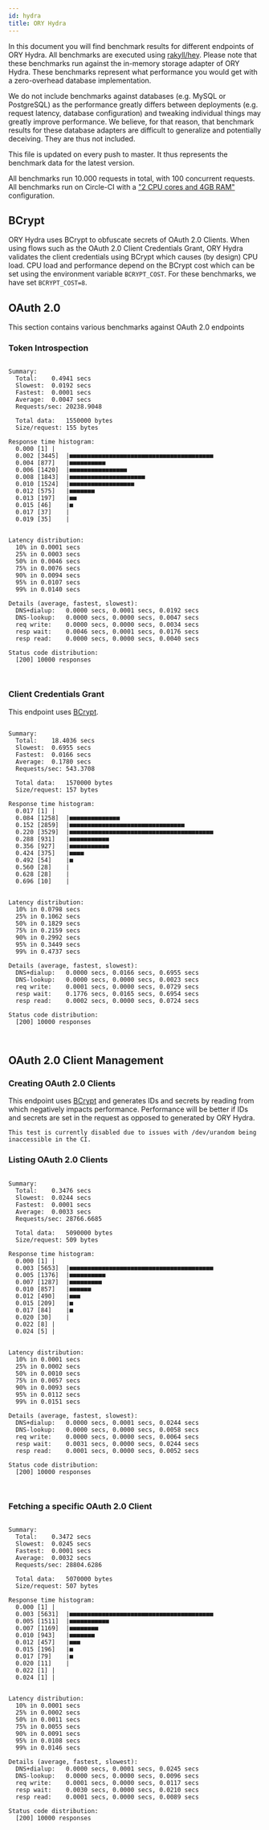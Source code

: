 ```yaml
---
id: hydra
title: ORY Hydra
---
```


In this document you will find benchmark results for different endpoints of ORY Hydra. All benchmarks are executed
using [rakyll/hey](https://github.com/rakyll/hey). Please note that these benchmarks run against the in-memory storage
adapter of ORY Hydra. These benchmarks represent what performance you would get with a zero-overhead database implementation.

We do not include benchmarks against databases (e.g. MySQL or PostgreSQL) as the performance greatly differs between
deployments (e.g. request latency, database configuration) and tweaking individual things may greatly improve performance.
We believe, for that reason, that benchmark results for these database adapters are difficult to generalize and potentially
deceiving. They are thus not included.

This file is updated on every push to master. It thus represents the benchmark data for the latest version.

All benchmarks run 10.000 requests in total, with 100 concurrent requests. All benchmarks run on Circle-CI with a
["2 CPU cores and 4GB RAM"](https://support.circleci.com/hc/en-us/articles/360000489307-Why-do-my-tests-take-longer-to-run-on-CircleCI-than-locally-)
configuration.

## BCrypt

ORY Hydra uses BCrypt to obfuscate secrets of OAuth 2.0 Clients. When using flows such as the OAuth 2.0 Client Credentials
Grant, ORY Hydra validates the client credentials using BCrypt which causes (by design) CPU load. CPU load and performance
depend on the BCrypt cost which can be set using the environment variable `BCRYPT_COST`. For these benchmarks,
we have set `BCRYPT_COST=8`.

## OAuth 2.0

This section contains various benchmarks against OAuth 2.0 endpoints

### Token Introspection

```

Summary:
  Total:	0.4941 secs
  Slowest:	0.0192 secs
  Fastest:	0.0001 secs
  Average:	0.0047 secs
  Requests/sec:	20238.9048
  
  Total data:	1550000 bytes
  Size/request:	155 bytes

Response time histogram:
  0.000 [1]	|
  0.002 [3445]	|■■■■■■■■■■■■■■■■■■■■■■■■■■■■■■■■■■■■■■■■
  0.004 [877]	|■■■■■■■■■■
  0.006 [1420]	|■■■■■■■■■■■■■■■■
  0.008 [1843]	|■■■■■■■■■■■■■■■■■■■■■
  0.010 [1524]	|■■■■■■■■■■■■■■■■■■
  0.012 [575]	|■■■■■■■
  0.013 [197]	|■■
  0.015 [46]	|■
  0.017 [37]	|
  0.019 [35]	|


Latency distribution:
  10% in 0.0001 secs
  25% in 0.0003 secs
  50% in 0.0046 secs
  75% in 0.0076 secs
  90% in 0.0094 secs
  95% in 0.0107 secs
  99% in 0.0140 secs

Details (average, fastest, slowest):
  DNS+dialup:	0.0000 secs, 0.0001 secs, 0.0192 secs
  DNS-lookup:	0.0000 secs, 0.0000 secs, 0.0047 secs
  req write:	0.0000 secs, 0.0000 secs, 0.0034 secs
  resp wait:	0.0046 secs, 0.0001 secs, 0.0176 secs
  resp read:	0.0000 secs, 0.0000 secs, 0.0040 secs

Status code distribution:
  [200]	10000 responses



```

### Client Credentials Grant

This endpoint uses [BCrypt](#bcrypt).

```

Summary:
  Total:	18.4036 secs
  Slowest:	0.6955 secs
  Fastest:	0.0166 secs
  Average:	0.1780 secs
  Requests/sec:	543.3708
  
  Total data:	1570000 bytes
  Size/request:	157 bytes

Response time histogram:
  0.017 [1]	|
  0.084 [1258]	|■■■■■■■■■■■■■■
  0.152 [2859]	|■■■■■■■■■■■■■■■■■■■■■■■■■■■■■■■■
  0.220 [3529]	|■■■■■■■■■■■■■■■■■■■■■■■■■■■■■■■■■■■■■■■■
  0.288 [931]	|■■■■■■■■■■■
  0.356 [927]	|■■■■■■■■■■■
  0.424 [375]	|■■■■
  0.492 [54]	|■
  0.560 [28]	|
  0.628 [28]	|
  0.696 [10]	|


Latency distribution:
  10% in 0.0798 secs
  25% in 0.1062 secs
  50% in 0.1829 secs
  75% in 0.2159 secs
  90% in 0.2992 secs
  95% in 0.3449 secs
  99% in 0.4737 secs

Details (average, fastest, slowest):
  DNS+dialup:	0.0000 secs, 0.0166 secs, 0.6955 secs
  DNS-lookup:	0.0000 secs, 0.0000 secs, 0.0023 secs
  req write:	0.0001 secs, 0.0000 secs, 0.0729 secs
  resp wait:	0.1776 secs, 0.0165 secs, 0.6954 secs
  resp read:	0.0002 secs, 0.0000 secs, 0.0724 secs

Status code distribution:
  [200]	10000 responses



```

## OAuth 2.0 Client Management

### Creating OAuth 2.0 Clients

This endpoint uses [BCrypt](#bcrypt) and generates IDs and secrets by reading from  which negatively impacts
performance. Performance will be better if IDs and secrets are set in the request as opposed to generated by ORY Hydra.

```
This test is currently disabled due to issues with /dev/urandom being inaccessible in the CI.
```

### Listing OAuth 2.0 Clients

```

Summary:
  Total:	0.3476 secs
  Slowest:	0.0244 secs
  Fastest:	0.0001 secs
  Average:	0.0033 secs
  Requests/sec:	28766.6685
  
  Total data:	5090000 bytes
  Size/request:	509 bytes

Response time histogram:
  0.000 [1]	|
  0.003 [5653]	|■■■■■■■■■■■■■■■■■■■■■■■■■■■■■■■■■■■■■■■■
  0.005 [1376]	|■■■■■■■■■■
  0.007 [1287]	|■■■■■■■■■
  0.010 [857]	|■■■■■■
  0.012 [490]	|■■■
  0.015 [209]	|■
  0.017 [84]	|■
  0.020 [30]	|
  0.022 [8]	|
  0.024 [5]	|


Latency distribution:
  10% in 0.0001 secs
  25% in 0.0002 secs
  50% in 0.0010 secs
  75% in 0.0057 secs
  90% in 0.0093 secs
  95% in 0.0112 secs
  99% in 0.0151 secs

Details (average, fastest, slowest):
  DNS+dialup:	0.0000 secs, 0.0001 secs, 0.0244 secs
  DNS-lookup:	0.0000 secs, 0.0000 secs, 0.0058 secs
  req write:	0.0000 secs, 0.0000 secs, 0.0064 secs
  resp wait:	0.0031 secs, 0.0000 secs, 0.0244 secs
  resp read:	0.0001 secs, 0.0000 secs, 0.0052 secs

Status code distribution:
  [200]	10000 responses



```

### Fetching a specific OAuth 2.0 Client

```

Summary:
  Total:	0.3472 secs
  Slowest:	0.0245 secs
  Fastest:	0.0001 secs
  Average:	0.0032 secs
  Requests/sec:	28804.6286
  
  Total data:	5070000 bytes
  Size/request:	507 bytes

Response time histogram:
  0.000 [1]	|
  0.003 [5631]	|■■■■■■■■■■■■■■■■■■■■■■■■■■■■■■■■■■■■■■■■
  0.005 [1511]	|■■■■■■■■■■■
  0.007 [1169]	|■■■■■■■■
  0.010 [943]	|■■■■■■■
  0.012 [457]	|■■■
  0.015 [196]	|■
  0.017 [79]	|■
  0.020 [11]	|
  0.022 [1]	|
  0.024 [1]	|


Latency distribution:
  10% in 0.0001 secs
  25% in 0.0002 secs
  50% in 0.0011 secs
  75% in 0.0055 secs
  90% in 0.0091 secs
  95% in 0.0108 secs
  99% in 0.0146 secs

Details (average, fastest, slowest):
  DNS+dialup:	0.0000 secs, 0.0001 secs, 0.0245 secs
  DNS-lookup:	0.0000 secs, 0.0000 secs, 0.0096 secs
  req write:	0.0001 secs, 0.0000 secs, 0.0117 secs
  resp wait:	0.0030 secs, 0.0000 secs, 0.0210 secs
  resp read:	0.0001 secs, 0.0000 secs, 0.0089 secs

Status code distribution:
  [200]	10000 responses



```
